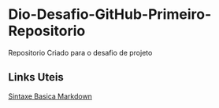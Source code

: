 # Dio-Desafio-GitHub-Primeiro-Repositorio
Repositorio Criado para o desafio de projeto
## Links Uteis
[Sintaxe Basica Markdown](https://www.markdownguide.org/basic-syntax/)
